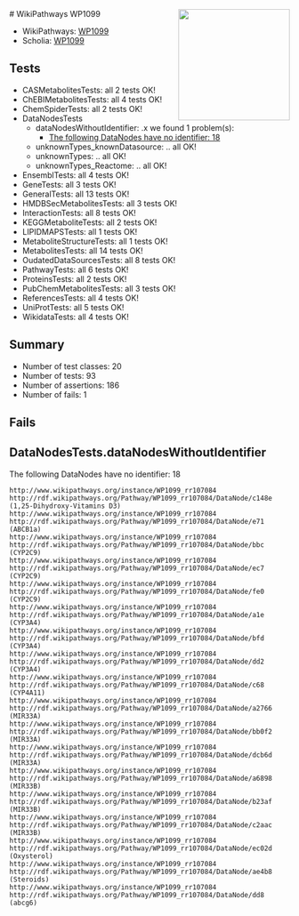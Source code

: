 <img style="float: right; width: 200px" src="https://upload.wikimedia.org/wikipedia/commons/thumb/8/83/Wplogo_with_text_500.png/640px-Wplogo_with_text_500.png" />
# WikiPathways WP1099

* WikiPathways: [WP1099](https://wikipathways.org/pathways/WP1099)
* Scholia: [WP1099](https://scholia.toolforge.org/wikipathways/WP1099)
## Tests
* CASMetabolitesTests: all 2 tests OK!
* ChEBIMetabolitesTests: all 4 tests OK!
* ChemSpiderTests: all 2 tests OK!
* DataNodesTests
    * dataNodesWithoutIdentifier: .x we found 1 problem(s):
        * [The following DataNodes have no identifier: 18](#8792c498)
    * unknownTypes_knownDatasource: .. all OK!
    * unknownTypes: .. all OK!
    * unknownTypes_Reactome: .. all OK!
* EnsemblTests: all 4 tests OK!
* GeneTests: all 3 tests OK!
* GeneralTests: all 13 tests OK!
* HMDBSecMetabolitesTests: all 3 tests OK!
* InteractionTests: all 8 tests OK!
* KEGGMetaboliteTests: all 2 tests OK!
* LIPIDMAPSTests: all 1 tests OK!
* MetaboliteStructureTests: all 1 tests OK!
* MetabolitesTests: all 14 tests OK!
* OudatedDataSourcesTests: all 8 tests OK!
* PathwayTests: all 6 tests OK!
* ProteinsTests: all 2 tests OK!
* PubChemMetabolitesTests: all 3 tests OK!
* ReferencesTests: all 4 tests OK!
* UniProtTests: all 5 tests OK!
* WikidataTests: all 4 tests OK!


## Summary

* Number of test classes: 20
* Number of tests: 93
* Number of assertions: 186
* Number of fails: 1

## Fails

<a name="8792c498" />

## DataNodesTests.dataNodesWithoutIdentifier

The following DataNodes have no identifier: 18
```
http://www.wikipathways.org/instance/WP1099_rr107084 http://rdf.wikipathways.org/Pathway/WP1099_rr107084/DataNode/c148e (1,25-Dihydroxy-Vitamins D3)
http://www.wikipathways.org/instance/WP1099_rr107084 http://rdf.wikipathways.org/Pathway/WP1099_rr107084/DataNode/e71 (ABCB1a)
http://www.wikipathways.org/instance/WP1099_rr107084 http://rdf.wikipathways.org/Pathway/WP1099_rr107084/DataNode/bbc (CYP2C9)
http://www.wikipathways.org/instance/WP1099_rr107084 http://rdf.wikipathways.org/Pathway/WP1099_rr107084/DataNode/ec7 (CYP2C9)
http://www.wikipathways.org/instance/WP1099_rr107084 http://rdf.wikipathways.org/Pathway/WP1099_rr107084/DataNode/fe0 (CYP2C9)
http://www.wikipathways.org/instance/WP1099_rr107084 http://rdf.wikipathways.org/Pathway/WP1099_rr107084/DataNode/a1e (CYP3A4)
http://www.wikipathways.org/instance/WP1099_rr107084 http://rdf.wikipathways.org/Pathway/WP1099_rr107084/DataNode/bfd (CYP3A4)
http://www.wikipathways.org/instance/WP1099_rr107084 http://rdf.wikipathways.org/Pathway/WP1099_rr107084/DataNode/dd2 (CYP3A4)
http://www.wikipathways.org/instance/WP1099_rr107084 http://rdf.wikipathways.org/Pathway/WP1099_rr107084/DataNode/c68 (CYP4A11)
http://www.wikipathways.org/instance/WP1099_rr107084 http://rdf.wikipathways.org/Pathway/WP1099_rr107084/DataNode/a2766 (MIR33A)
http://www.wikipathways.org/instance/WP1099_rr107084 http://rdf.wikipathways.org/Pathway/WP1099_rr107084/DataNode/bb0f2 (MIR33A)
http://www.wikipathways.org/instance/WP1099_rr107084 http://rdf.wikipathways.org/Pathway/WP1099_rr107084/DataNode/dcb6d (MIR33A)
http://www.wikipathways.org/instance/WP1099_rr107084 http://rdf.wikipathways.org/Pathway/WP1099_rr107084/DataNode/a6898 (MIR33B)
http://www.wikipathways.org/instance/WP1099_rr107084 http://rdf.wikipathways.org/Pathway/WP1099_rr107084/DataNode/b23af (MIR33B)
http://www.wikipathways.org/instance/WP1099_rr107084 http://rdf.wikipathways.org/Pathway/WP1099_rr107084/DataNode/c2aac (MIR33B)
http://www.wikipathways.org/instance/WP1099_rr107084 http://rdf.wikipathways.org/Pathway/WP1099_rr107084/DataNode/ec02d (Oxysterol)
http://www.wikipathways.org/instance/WP1099_rr107084 http://rdf.wikipathways.org/Pathway/WP1099_rr107084/DataNode/ae4b8 (Steroids)
http://www.wikipathways.org/instance/WP1099_rr107084 http://rdf.wikipathways.org/Pathway/WP1099_rr107084/DataNode/dd8 (abcg6)
```

